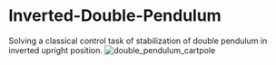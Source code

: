 # Inverted-Double-Pendulum
Solving a classical control task of stabilization of double pendulum in inverted upright position.
![double_pendulum_cartpole](https://user-images.githubusercontent.com/74346112/160151198-88399c94-56d6-4259-9afa-4193a6212c78.PNG)
